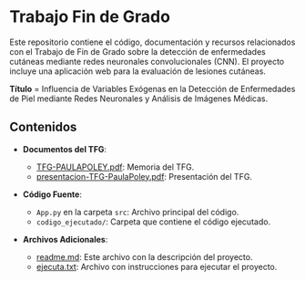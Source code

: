 # Trabajo Fin de Grado 
Este repositorio contiene el código, documentación y recursos relacionados con el Trabajo de Fin de Grado sobre la detección de enfermedades cutáneas mediante redes neuronales convolucionales (CNN). El proyecto incluye una aplicación web para la evaluación de lesiones cutáneas.

**Título** = Influencia de Variables Exógenas en la Detección de Enfermedades de Piel mediante Redes Neuronales y Análisis de Imágenes Médicas.

## Contenidos

- **Documentos del TFG**:
  - [TFG-PAULAPOLEY.pdf](docs/TFG-PAULAPOLEY.pdf): Memoria del TFG.
  - [presentacion-TFG-PaulaPoley.pdf](docs/presentacion-TFG-PaulaPoley.pdf): Presentación del TFG.

- **Código Fuente**:
  - `App.py` en la carpeta `src`: Archivo principal del código.
  - `codigo_ejecutado/`: Carpeta que contiene el código ejecutado.

- **Archivos Adicionales**:
  - [readme.md](readme.md): Este archivo con la descripción del proyecto.
  - [ejecuta.txt](ejecuta.txt): Archivo con instrucciones para ejecutar el proyecto.


